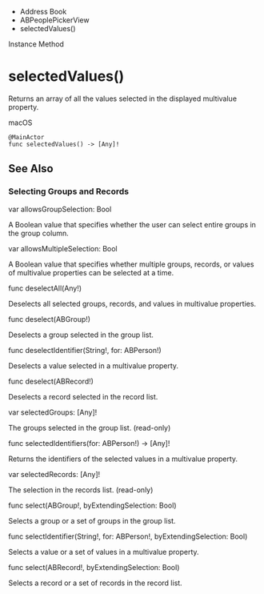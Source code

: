 

- Address Book
- ABPeoplePickerView
-  selectedValues() 

Instance Method

# selectedValues()

Returns an array of all the values selected in the displayed multivalue property.

macOS

``` source
@MainActor
func selectedValues() -> [Any]!
```

## See Also

### Selecting Groups and Records

var allowsGroupSelection: Bool

A Boolean value that specifies whether the user can select entire groups in the group column.

var allowsMultipleSelection: Bool

A Boolean value that specifies whether multiple groups, records, or values of multivalue properties can be selected at a time.

func deselectAll(Any!)

Deselects all selected groups, records, and values in multivalue properties.

func deselect(ABGroup!)

Deselects a group selected in the group list.

func deselectIdentifier(String!, for: ABPerson!)

Deselects a value selected in a multivalue property.

func deselect(ABRecord!)

Deselects a record selected in the record list.

var selectedGroups: [Any]!

The groups selected in the group list. (read-only)

func selectedIdentifiers(for: ABPerson!) -> [Any]!

Returns the identifiers of the selected values in a multivalue property.

var selectedRecords: [Any]!

The selection in the records list. (read-only)

func select(ABGroup!, byExtendingSelection: Bool)

Selects a group or a set of groups in the group list.

func selectIdentifier(String!, for: ABPerson!, byExtendingSelection: Bool)

Selects a value or a set of values in a multivalue property.

func select(ABRecord!, byExtendingSelection: Bool)

Selects a record or a set of records in the record list.

